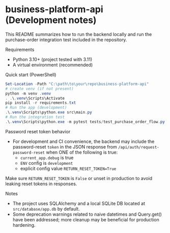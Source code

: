 # business-platform-api (Development notes)

This README summarizes how to run the backend locally and run the purchase-order integration test included in the repository.

Requirements
- Python 3.10+ (project tested with 3.11)
- A virtual environment (recommended)

Quick start (PowerShell)

```powershell
Set-Location -Path "C:\path\to\your\repo\business-platform-api"
# create venv (if not present)
python -m venv .venv
. .\.venv\Scripts\Activate
pip install -r requirements.txt
# Run the app (development)
.\.venv\Scripts\python.exe src\main.py
# Run the integration test
.\.venv\Scripts\python.exe -m pytest tests/test_purchase_order_flow.py -q
```

Password reset token behavior
- For development and CI convenience, the backend may include the password-reset `token` in the JSON response from `/api/auth/request-password-reset` when ONE of the following is true:
  - `current_app.debug` is true
  - `ENV` config is `development`
  - explicit config value `RETURN_RESET_TOKEN=True`

Make sure `RETURN_RESET_TOKEN` is `False` or unset in production to avoid leaking reset tokens in responses.

Notes
- The project uses SQLAlchemy and a local SQLite DB located at `src/database/app.db` by default.
- Some deprecation warnings related to naive datetimes and Query.get() have been addressed; more cleanup may be beneficial for production hardening.
